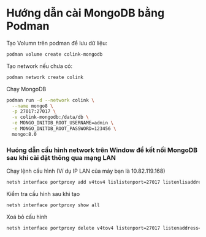 # Hướng dẫn cài MongoDB bằng Podman

Tạo Volumn trên podman để lưu dữ liệu:

```bash
podman volume create colink-mongodb
```

Tạo network nếu chưa có:

```bash
podman network create colink
```

Chạy MongoDB

```bash
podman run -d --network colink \
  --name mongo8 \
  -p 27017:27017 \
  -v colink-mongodb:/data/db \
  -e MONGO_INITDB_ROOT_USERNAME=admin \
  -e MONGO_INITDB_ROOT_PASSWORD=123456 \
  mongo:8.0
```

### Huóng dẫn cấu hình network trên Window để kết nối MongoDB sau khi cài đặt thông qua mạng LAN

Chạy lệnh cấu hình (Ví dụ IP LAN của máy bạn là 10.82.119.168)

```bash
netsh interface portproxy add v4tov4 lislistenport=27017 listenlisaddress=10.82.119.168 connectpoconrt=27017 connectaddreconss=127.0.0.1
```

Kiểm tra cấu hình sau khi tạo

```bash
netsh interface portproxy show all
```

Xoá bỏ cấu hình

```bash
netsh interface portproxy delete v4tov4 listenport=27017 listenaddress=10.82.119.168
```
